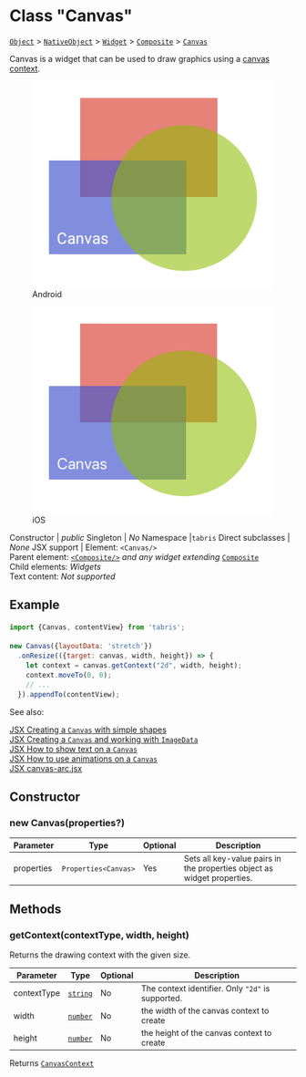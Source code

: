 ---
---
# Class "Canvas"

<span style="white-space:nowrap;">[`Object`](https://developer.mozilla.org/en-US/docs/Web/JavaScript/Reference/Global_Objects/Object)</span> > <span style="white-space:nowrap;">[`NativeObject`](NativeObject.md)</span> > <span style="white-space:nowrap;">[`Widget`](Widget.md)</span> > <span style="white-space:nowrap;">[`Composite`](Composite.md)</span> > <span style="white-space:nowrap;">[`Canvas`](Canvas.md)</span>

Canvas is a widget that can be used to draw graphics using a [canvas context](./CanvasContext.md).


<div class="tabris-image"><figure><div><img srcset="img/android/Canvas.png 2x" src="img/android/Canvas.png" alt="Canvas on Android"/></div><figcaption>Android</figcaption></figure><figure><div><img srcset="img/ios/Canvas.png 2x" src="img/ios/Canvas.png" alt="Canvas on iOS"/></div><figcaption>iOS</figcaption></figure></div>

Constructor | *public*
Singleton | *No*
Namespace |`tabris`
Direct subclasses | *None*
JSX support | Element: `<Canvas/>`<br/>Parent element: [`<Composite/>`](Composite.md) *and any widget extending* <span style="white-space:nowrap;">[`Composite`](Composite.md)</span><br/>Child elements: *Widgets*<br/>Text content: *Not supported*<br/>

## Example
```js
import {Canvas, contentView} from 'tabris';

new Canvas({layoutData: 'stretch'})
  .onResize(({target: canvas, width, height}) => {
    let context = canvas.getContext("2d", width, height);
    context.moveTo(0, 0);
    // ...
  }).appendTo(contentView);
```

See also:
  
[<span class='language jsx'>JSX</span> Creating a `Canvas` with simple shapes](https://playground.tabris.com/?gitref=v3.0.0&snippet=canvas-shapes.jsx)  
[<span class='language jsx'>JSX</span> Creating a `Canvas` and working with `ImageData`](https://playground.tabris.com/?gitref=v3.0.0&snippet=canvas-imagedata.jsx)  
[<span class='language jsx'>JSX</span> How to show text on a `Canvas`](https://playground.tabris.com/?gitref=v3.0.0&snippet=canvas-text.jsx)  
[<span class='language jsx'>JSX</span> How to use animations on a `Canvas`](https://playground.tabris.com/?gitref=v3.0.0&snippet=canvas-animation.jsx)  
[<span class='language jsx'>JSX</span> canvas-arc.jsx](https://playground.tabris.com/?gitref=v3.0.0&snippet=canvas-arc.jsx)

## Constructor

### new Canvas(properties?)

Parameter|Type|Optional|Description
-|-|-|-
properties | <span style="white-space:nowrap;">`Properties<Canvas>`</span> | Yes | Sets all key-value pairs in the properties object as widget properties.

## Methods

### getContext(contextType, width, height)



Returns the drawing context with the given size.


Parameter|Type|Optional|Description
-|-|-|-
contextType | <span style="white-space:nowrap;">[`string`](https://developer.mozilla.org/en-US/docs/Web/JavaScript/Data_structures#String_type)</span> | No | The context identifier. Only `"2d"` is supported.
width | <span style="white-space:nowrap;">[`number`](https://developer.mozilla.org/en-US/docs/Web/JavaScript/Data_structures#Number_type)</span> | No | the width of the canvas context to create
height | <span style="white-space:nowrap;">[`number`](https://developer.mozilla.org/en-US/docs/Web/JavaScript/Data_structures#Number_type)</span> | No | the height of the canvas context to create


Returns <span style="white-space:nowrap;">[`CanvasContext`](CanvasContext.md)</span>

